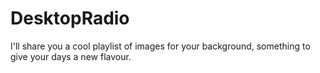 # DesktopRadio
I'll share you a cool playlist of images for your background, something to give your days a new flavour.
